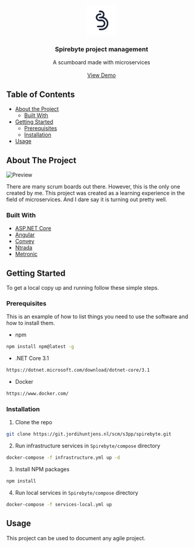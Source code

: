 
<!-- PROJECT LOGO -->
<br />
<p align="center">
  <a href="https://git.jordihuntjens.nl/projects/S3PP/repos/spirebyte/browse">
    <img src="docs/media/SpireByte-Logo-clean-256.png" alt="Logo" width="80" height="80">
  </a>

  <div align="center">
    <h3>Spirebyte project management</h3>
  </div>

  <p align="center">
    A scumboard made with microservices
    <br />
    <br />
    <a href="https://web.spirebyte.nl">View Demo</a>
  </p>
</p>

<!-- TABLE OF CONTENTS -->
## Table of Contents

* [About the Project](#about-the-project)
  * [Built With](#built-with)
* [Getting Started](#getting-started)
  * [Prerequisites](#prerequisites)
  * [Installation](#installation)
* [Usage](#usage)



<!-- ABOUT THE PROJECT -->
## About The Project

<img src="browse/docs/media/SpireByte-Preview.png?raw=" alt="Preview">


There are many scrum boards out there. However, this is the only one created by me. This project was created as a learning experience in the field of microservices. And I dare say it is turning out pretty well.



### Built With

* [ASP.NET Core](https://dotnet.microsoft.com/learn/aspnet/what-is-aspnet-core)
* [Angular](https://angular.io/)
* [Convey](https://convey-stack.github.io/)
* [Ntrada](https://github.com/snatch-dev/Ntrada)
* [Metronic](https://keenthemes.com/metronic/)



<!-- GETTING STARTED -->
## Getting Started

To get a local copy up and running follow these simple steps.

### Prerequisites

This is an example of how to list things you need to use the software and how to install them.
* npm
```sh
npm install npm@latest -g
```
* .NET Core 3.1
```sh
https://dotnet.microsoft.com/download/dotnet-core/3.1
```
* Docker
```sh
https://www.docker.com/
```


### Installation

1. Clone the repo
```sh
git clone https://git.jordihuntjens.nl/scm/s3pp/spirebyte.git
```
2. Run infrastructure services in `Spirebyte/compose` directory
```sh
docker-compose -f infrastructure.yml up -d
```
3. Install NPM packages
```sh
npm install
```
4. Run local services in `Spirebyte/compose` directory
```sh
docker-compose -f services-local.yml up
```

<!-- USAGE EXAMPLES -->
## Usage

This project can be used to document any agile project.
